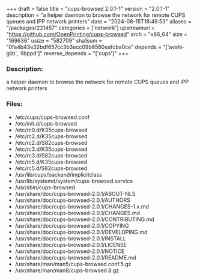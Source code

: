 +++
draft = false
title = "cups-browsed 2.0.1-1"
version = "2.0.1-1"
description = "a helper daemon to browse the network for remote CUPS queues and IPP network printers"
date = "2024-08-15T18:49:53"
aliases = "/packages/221457"
categories = ['network']
upstreamurl = "https://github.com/OpenPrinting/cups-browsed"
arch = "x86_64"
size = "169636"
usize = "582709"
sha1sum = "0fa4b43e32bdf657cc3b3ecc09b8560eafcba0ce"
depends = "['avahi-glib', 'libppd']"
reverse_depends = "['cups']"
+++
### Description: 
a helper daemon to browse the network for remote CUPS queues and IPP network printers

### Files: 
* /etc/cups/cups-browsed.conf
* /etc/init.d/cups-browsed
* /etc/rc0.d/K35cups-browsed
* /etc/rc2.d/K35cups-browsed
* /etc/rc2.d/S82cups-browsed
* /etc/rc3.d/K35cups-browsed
* /etc/rc3.d/S82cups-browsed
* /etc/rc5.d/K35cups-browsed
* /etc/rc5.d/S82cups-browsed
* /usr/lib/cups/backend/implicitclass
* /usr/lib/systemd/system/cups-browsed.service
* /usr/sbin/cups-browsed
* /usr/share/doc/cups-browsed-2.0.1/ABOUT-NLS
* /usr/share/doc/cups-browsed-2.0.1/AUTHORS
* /usr/share/doc/cups-browsed-2.0.1/CHANGES-1.x.md
* /usr/share/doc/cups-browsed-2.0.1/CHANGES.md
* /usr/share/doc/cups-browsed-2.0.1/CONTRIBUTING.md
* /usr/share/doc/cups-browsed-2.0.1/COPYING
* /usr/share/doc/cups-browsed-2.0.1/DEVELOPING.md
* /usr/share/doc/cups-browsed-2.0.1/INSTALL
* /usr/share/doc/cups-browsed-2.0.1/LICENSE
* /usr/share/doc/cups-browsed-2.0.1/NOTICE
* /usr/share/doc/cups-browsed-2.0.1/README.md
* /usr/share/man/man5/cups-browsed.conf.5.gz
* /usr/share/man/man8/cups-browsed.8.gz
